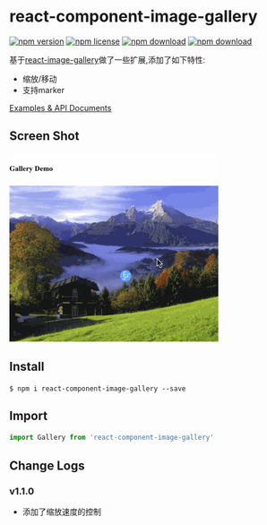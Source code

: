 # react-component-image-gallery

<!-- badge -->
[![npm version](https://img.shields.io/npm/v/react-component-image-gallery.svg)](https://www.npmjs.com/package/react-component-image-gallery)
[![npm license](https://img.shields.io/npm/l/react-component-image-gallery.svg)](https://www.npmjs.com/package/react-component-image-gallery)
[![npm download](https://img.shields.io/npm/dm/react-component-image-gallery.svg)](https://www.npmjs.com/package/react-component-image-gallery)
[![npm download](https://img.shields.io/npm/dt/react-component-image-gallery.svg)](https://www.npmjs.com/package/react-component-image-gallery)
<!-- endbadge -->

基于[react-image-gallery](https://github.com/xiaolin/react-image-gallery)做了一些扩展,添加了如下特性:
- 缩放/移动
- 支持marker

[Examples & API Documents](./API.md)

## Screen Shot

<img src="https://raw.githubusercontent.com/m860/react-component-gallery/master/src/simple-gallery.gif"/>

## Install

```shell
$ npm i react-component-image-gallery --save
```

## Import

```javascript
import Gallery from 'react-component-image-gallery'
```

## Change Logs

### v1.1.0
- 添加了缩放速度的控制
